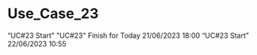 # Use_Case_23
“UC#23 Start”
"UC#23" Finish for Today  21/06/2023 18:00
“UC#23 Start” 22/06/2023 10:55

